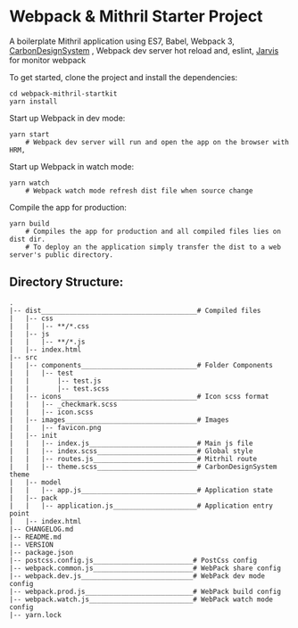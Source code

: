 # Webpack & Mithril Starter Project

A boilerplate Mithril application using ES7, Babel, Webpack 3, [CarbonDesignSystem](http://carbondesignsystem.com/) , Webpack dev server hot reload and, eslint, [Jarvis](https://github.com/zouhir/jarvis) for monitor webpack

To get started, clone the project and install the dependencies:

```shell
cd webpack-mithril-startkit
yarn install
```

Start up Webpack in dev mode:
```shell
yarn start
	# Webpack dev server will run and open the app on the browser with HRM,
```

Start up Webpack in watch mode:
```shell
yarn watch
	# Webpack watch mode refresh dist file when source change
```

Compile the app for production:
```shell
yarn build
	# Compiles the app for production and all compiled files lies on dist dir.
    # To deploy an the application simply transfer the dist to a web server's public directory.
```
## Directory Structure:

```shell
.
|-- dist_______________________________________# Compiled files
|   |-- css
|   |   |-- **/*.css
|   |-- js
|   |   |-- **/*.js
|   |-- index.html
|-- src
|   |-- components_____________________________# Folder Components
|   |   |-- test
|   |       |-- test.js
|   |       |-- test.scss
|   |-- icons__________________________________# Icon scss format
|   |   |-- _checkmark.scss
|   |   |-- icon.scss
|   |-- images_________________________________# Images
|   |   |-- favicon.png
|   |-- init
|   |   |-- index.js___________________________# Main js file
|   |   |-- index.scss_________________________# Global style
|   |   |-- routes.js__________________________# Mitrhil route
|   |   |-- theme.scss_________________________# CarbonDesignSystem theme
|   |-- model
|   |   |-- app.js_____________________________# Application state
|   |-- pack
|   |   |-- application.js_____________________# Application entry point
|   |-- index.html
|-- CHANGELOG.md
|-- README.md
|-- VERSION
|-- package.json
|-- postcss.config.js_________________________# PostCss config
|-- webpack.common.js_________________________# WebPack share config
|-- webpack.dev.js____________________________# WebPack dev mode config
|-- webpack.prod.js___________________________# WebPack build config
|-- webpack.watch.js__________________________# WebPack watch mode config
|-- yarn.lock

```



